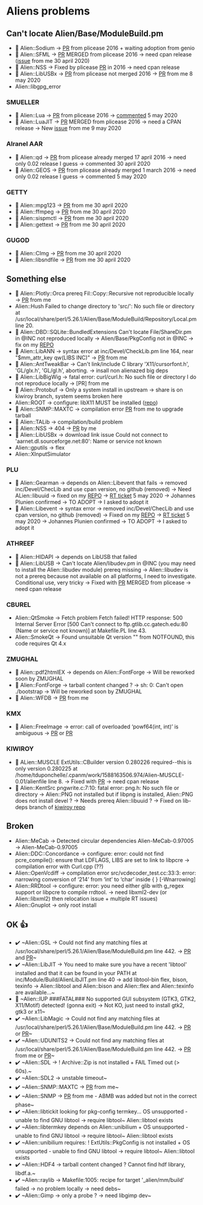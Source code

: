 # Aliens problems

## Can't locate Alien/Base/ModuleBuild.pm
- :construction: Alien::Sodium -> [PR](https://github.com/ajgb/alien-sodium/pull/4) from plicease 2016 + waiting adoption from genio
- :construction: Alien::SFML -> [PR](https://github.com/jakeanq/perl-alien-sfml/pull/2) MERGED from plicease 2016 -> need cpan release ([issue](https://github.com/jakeanq/perl-alien-sfml/issues) from me 30 april 2020)
- :construction: Alien::NSS -> Fixed by plicease [PR](https://github.com/0xxon/alien-nss/pull/4) in 2016 -> need cpan release
- :construction: Alien::LibUSBx -> [PR](https://github.com/henrikbrixandersen/Alien-LibUSBx/pull/1) from plicease not merged 2016 -> [PR](https://github.com/henrikbrixandersen/Alien-LibUSBx/pull/3) from me 8 may 2020
- Alien::libgpg_error 

### SMUELLER
- :construction: Alien::Lua -> [PR](https://github.com/tsee/p5-Alien-Lua/pull/1) from plicease 2016 -> [commented](https://github.com/tsee/p5-Alien-Lua/pull/1#issuecomment-623946352) 5 may 2020
- :construction: Alien::LuaJIT -> [PR](https://github.com/tsee/p5-Alien-LuaJIT/pull/1) MERGED from plicease 2016 -> need a CPAN release -> New [issue](https://github.com/tsee/p5-Alien-LuaJIT/issues/2) from me 9 may 2020

### Alranel AAR
- :construction: Alien::qd -> [PR](https://github.com/alranel/Alien-qd/pull/2) from plicease already merged 17 april 2016 -> need only 0.02 release I guess -> commented 30 april 2020 
- :construction: Alien::GEOS  -> [PR](https://github.com/alranel/Alien-GEOS/pull/1) from plicease already merged 1 march 2016 -> need only 0.02 release I guess -> commented 5 may 2020

### GETTY
- :construction: Alien::mpg123 -> [PR](https://github.com/Getty/p5-alien-mpg123/pull/2) from me 30 april 2020
- :construction: Alien::ffmpeg -> [PR](https://github.com/Getty/p5-alien-ffmpeg/pull/5) from me 30 april 2020
- :construction: Alien::sispmctl -> [PR](https://github.com/Getty/p5-alien-sispmctl/pull/2) from me 30 april 2020
- :construction: Alien::gettext -> [PR](https://github.com/Getty/p5-alien-gettext/pull/2) from me 30 april 2020

### GUGOD 
- :construction: Alien::CImg -> [PR](https://github.com/gugod/Alien-CImg/pull/1) from me 30 april 2020
- :construction: Alien::libsndfile -> [PR](https://github.com/gugod/Alien-libsndfile/pull/1) from me 30 april 2020


## Something else
- :construction: Alien::Plotly::Orca prereq Fil::Copy::Recursive not reproducible locally -> [PR](https://github.com/stphnlyd/perl5-Alien-Plotly-Orca/pull/4) from me
- Alien::Hush Failed to change directory to 'src/': No such file or directory at /usr/local/share/perl/5.26.1/Alien/Base/ModuleBuild/Repository/Local.pm line 20.
- :construction: Alien::DBD::SQLite::BundledExtensions Can't locate File/ShareDir.pm in @INC not reproduced locally -> Alien/Base/PkgConfig not in @INC -> fix on my [REPO](https://github.com/thibaultduponchelle/Alien-DBD-SQLite-BundledExtensions/commit/e4736bba119ab2ab1653a83670412c11b2515be2)
- :construction: Alien::LibANN -> syntax error at inc/Devel/CheckLib.pm line 164, near "$mm_attr_key qw(LIBS INC)" -> [PR](https://github.com/rogersprint/Alien-LibANN/pull/1) from me
- :construction: Alien::AntTweakBar -> Can't link/include C library 'X11/cursorfont.h', 'GL/glx.h', 'GL/gl.h', aborting. -> insall non alienazed big deps
- :construction: Alien::LibBigWig -> fatal error: curl/curl.h: No such file or directory I do not reproduce locally -> [PR] from me
- :construction: Alien::Protobuf -> Only a system install in upstream -> share is on kiwiroy branch, system seems broken here
- Alien::ROOT -> configure: libX11 MUST be installed ([repo](https://github.com/tsee/SOOT/tree/master/Alien-ROOT))
- :construction: Alien::SNMP::MAXTC -> compilation error [PR](https://github.com/ollyg/Alien-SNMP-MAXTC/pull/3) from me to upgrade tarball
- :construction: Alien::TALib -> compilation/build problem
- :construction: Alien::NSS -> 404 -> [PR](https://github.com/0xxon/alien-nss/pull/6) by me
- :construction: Alien::LibUSBx -> download link issue Could not connect to 'aarnet.dl.sourceforge.net:80': Name or service not known
- Alien::gputils -> flex
- Alien::XInputSimulator

### PLU 
- :construction: Alien::Gearman -> depends on Alien::Libevent that fails -> removed inc/Devel/ChecLib and use cpan version, no github (removed) -> Need ALien::libuuid -> fixed on my [REPO](https://github.com/thibaultduponchelle/Alien-Gearman)  -> [RT ticket](https://rt.cpan.org/Ticket/Display.html?id=132505) 5 may 2020 -> Johannes Plunien confirmed -> TO ADOPT -> I asked to adopt it
- :construction: Alien::Libevent -> syntax error -> removed inc/Devel/ChecLib and use cpan version, no github (removed) -> Fixed on my [REPO](https://github.com/thibaultduponchelle/Alien-Libevent) -> [RT ticket](https://rt.cpan.org/Ticket/Display.html?id=98058#txn-1896610) 5 may 2020 -> Johannes Plunien confirmed -> TO ADOPT -> I asked to adopt it

### ATHREEF
- :construction: Alien::HIDAPI -> depends on LibUSB that failed
- :construction: Alien::LibUSB -> Can't locate Alien/libudev.pm in @INC (you may need to install the Alien::libudev module) prereq missing -> Alien::libudev is not a prereq because not available on all platforms, I need to investigate. Conditional use, very tricky -> Fixed with [PR](https://github.com/athreef/Alien-LibUSB/pull/3) MERGED from plicease -> need cpan release

### CBUREL 
- Alien::QtSmoke -> Fetch problem Fetch failed! HTTP response: 500 Internal Server Error [500 Can't connect to ftp.gtlib.cc.gatech.edu:80 (Name or service not known)] at Makefile.PL line 43.
- Alien::SmokeQt -> Found unsuitable Qt version "" from NOTFOUND, this code requires Qt 4.x

### ZMUGHAL
- :construction: Alien::pdf2htmlEX -> depends on Alien::FontForge -> Will be reworked soon by ZMUGHAL
- :construction: Alien::FontForge -> tarball content changed ? -> sh: 0: Can't open ./bootstrap -> Will be reworked soon by ZMUGHAL
- :construction: Alien::WFDB -> [PR](https://github.com/EntropyOrg/p5-Alien-WFDB/pull/8) from me

### KMX
- :construction: Alien::FreeImage ->  error: call of overloaded ‘powf64(int, int)’ is ambiguous -> [PR](https://github.com/kmx/alien-freeimage/pull/1) or [PR](https://github.com/kmx/alien-freeimage/pull/2)

### KIWIROY
- :construction: ALien::MUSCLE ExtUtils::CBuilder version 0.280226 required--this is only version 0.280225 at /home/tduponchelle/.cpanm/work/1588163506.974/Alien-MUSCLE-0.01/alienfile line 8. -> Fixed with [PR](https://github.com/kiwiroy/p5-alien-muscle/pull/2) -> need cpan release
- :construction: Alien::KentSrc pngwrite.c:7:10: fatal error: png.h: No such file or directory -> Alien::PNG not installed but if libpng is installed, Alien::PNG does not install devel ? -> Needs prereq Alien::libuuid ? -> Fixed on lib-deps branch of [kiwiroy repo](https://github.com/kiwiroy/alien-kentsrc/tree/lib-deps)


## Broken 
- Alien::MeCab -> Detected circular dependencies Alien-MeCab-0.97005 -> Alien-MeCab-0.97005
- Alien::DDC::Concordance -> configure: error: could not find pcre_compile(): ensure that LDFLAGS, LIBS are set to link to libpcre -> compilation error with Curl.cpp (??)
- Alien::OpenVcdiff -> compilation error src/vcdecoder_test.cc:33:3: error: narrowing conversion of ‘214’ from ‘int’ to ‘char’ inside { } [-Wnarrowing] 
- Alien::RRDtool -> configure: error: you need either glib with g_regex support or libpcre to compile rrdtool. -> need libxml2-dev (or Alien::libxml2) then relocation issue + multiple RT issues)
- Alien::Gnuplot -> only root install


## OK :+1: 
- :heavy_check_mark: ~Alien::GSL -> Could not find any matching files at /usr/local/share/perl/5.26.1/Alien/Base/ModuleBuild.pm line 442. -> [PR](https://github.com/Perl5-Alien/Alien-GSL/pull/6) and [PR](https://github.com/Perl5-Alien/Alien-GSL/pull/7)~
- :heavy_check_mark: ~Alien::LibJIT -> You need to make sure you have a recent 'libtool' installed and that it can be found in your PATH at inc/Module/Build/AlienLibJIT.pm line 40 -> add libtool-bin flex, bison, texinfo -> Alien::libtool and Alien::bison and Alien::flex and Alien::texinfo are available...~
- :see_no_evil: ~Alien::IUP ###FATAL### No supported GUI subsystem (GTK3, GTK2, X11/Motif) detected! (gonna exit) -> Not KO, just need to install gtk2, gtk3 or x11~
- :heavy_check_mark: ~Alien::LibMagic -> Could not find any matching files at /usr/local/share/perl/5.26.1/Alien/Base/ModuleBuild.pm line 442. -> [PR](https://github.com/zmughal/p5-Alien-LibMagic/pull/6) or [PR](https://github.com/zmughal-p5CPAN/p5-Alien-LibMagic/pull/8)~
- :heavy_check_mark: ~Alien::UDUNITS2 -> Could not find any matching files at /usr/local/share/perl/5.26.1/Alien/Base/ModuleBuild.pm line 442. -> [PR](https://github.com/EntropyOrg/p5-Alien-UDUNITS2/pull/10) from me or [PR](https://github.com/EntropyOrg/p5-Alien-UDUNITS2/pull/11)~
- :heavy_check_mark: ~Alien::SDL -> !  Archive::Zip is not installed + FAIL Timed out (> 60s).~
- :heavy_check_mark: ~Alien::SDL2 -> unstable timeout~
- :heavy_check_mark: ~Alien::SNMP::MAXTC -> [PR](https://github.com/ollyg/Alien-SNMP-MAXTC/pull/2) from me~
- :heavy_check_mark: ~Alien::SNMP -> [PR](https://github.com/ollyg/Alien-SNMP/pull/3) from me - ABMB was added but not in the correct phase~
- :heavy_check_mark: ~Alien::libtickit looking for pkg-config termkey... OS unsupported - unable to find GNU libtool -> require libtool~ Alien::libtool exists
- :heavy_check_mark: ~Alien::libtermkey depends on Alien::unibilium + OS unsupported - unable to find GNU libtool -> require libtool~ Alien::libtool exists
- :heavy_check_mark: ~Alien::unibilium requires:    !  ExtUtils::PkgConfig is not installed + OS unsupported - unable to find GNU libtool -> require libtool~ Alien::libtool exists
- :heavy_check_mark: ~Alien::HDF4 -> tarball content changed ? Cannot find hdf library, libdf.a.~
- :heavy_check_mark: ~Alien::raylib -> Makefile:1005: recipe for target '_alien/mm/build' failed -> no problem locally -> need debs~
- :heavy_check_mark: ~Alien::Gimp -> only a probe ? -> need libgimp dev~
